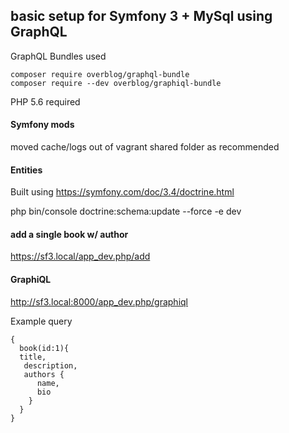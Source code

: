 ## basic setup for Symfony 3 + MySql using GraphQL

GraphQL Bundles used

```
composer require overblog/graphql-bundle
composer require --dev overblog/graphiql-bundle
```

PHP 5.6 required

#### Symfony mods

moved cache/logs out of vagrant shared folder as recommended

#### Entities
Built using https://symfony.com/doc/3.4/doctrine.html

php bin/console doctrine:schema:update --force -e dev

####  add a single book w/ author
https://sf3.local/app_dev.php/add


#### GraphiQL
http://sf3.local:8000/app_dev.php/graphiql


Example query

```
{
  book(id:1){
  title,
   description, 
   authors {
      name, 
      bio
    }
  }
}
```
